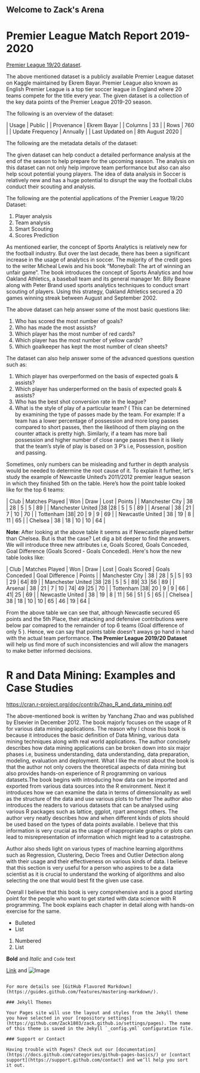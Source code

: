 ## Welcome to Zack's Arena

# Premier League Match Report 2019-2020

[Premier League 19/20 dataset](https://www.kaggle.com/ekrembayar/premier-league-match-reports-20192020 ).

The above mentioned dataset is a publicly available Premier League dataset on Kaggle maintained by Ekrem Bayar. Premier League also known as English Premier League is a top tier soccer league in England where 20 teams compete for the title every year. The given dataset is a collection of the key data points of the Premier League 2019-20 season. 

The following is an overview of the dataset:

 | Usage | Public |
 | Provenance | Ekrem Bayar |
 | Columns | 33 |
 | Rows | 760 |
 | Update Frequency | Annually |
 | Last Updated on | 8th August 2020 |



The following are the metadata details of the dataset:


The given dataset can help conduct a detailed performance analysis at the end of the season to help prepare for the upcoming season. The analysis on this dataset can not only help improve team performance but also can also help scout potential young players. The idea of data analysis in Soccer is relatively new and has a huge potential to disrupt the way the football clubs conduct their scouting and analysis.

The following are the potential applications of the Premier League 19/20 Dataset: 

  1. Player analysis
  2. Team analysis
  3. Smart Scouting
  4. Scores Prediction






As mentioned earlier, the concept of Sports Analytics is relatively new for the football industry. But over the last decade, there has been a significant increase in the usage of analytics in soccer. The majority of the credit goes to the writer Micheal Lewis and his book “Moneyball: The art of winning an unfair game”. The book introduces the concept of Sports Analytics and how Oakland Athletics, a baseball team and its general manager Mr. Billy Beane along with Peter Brand used sports analytics techniques to conduct smart scouting of players. Using this strategy, Oakland Athletics secured a 20 games winning streak between August and September 2002.

The above dataset can help answer some of the most basic questions like:

  1. Who has scored the most number of goals?
  2. Who has made the most assists?
  3. Which player has the most number of red cards? 
  4. Which player has the most number of yellow cards?
  5. Which goalkeeper has kept the most number of clean sheets?

The dataset can also help answer some of the advanced questions question such as:

  1. Which player has overperformed on the basis of expected goals & assists?
  2. Which player has underperformed on the basis of expected goals & assists?
  3. Who has the best shot conversion rate in the league?
  4. What is the style of play of a particular team? ( This can be determined by examining the type of passes made by the team. For example: If a team has a lower percentage of possession and more long passes compared to short passes, then the likelihood of them playing on the counter attack is pretty high. Similarly, if a team has more ball possession and higher number of close range passes then it is likely that the team’s style of play is based on 3 P’s i.e, Possession, position and passing.

Sometimes, only numbers can be misleading and further in depth analysis would be needed to determine the root cause of it. To explain it further, let's study the example of Newcastle United’s 2011/2012 premier league season in which they finished 5th on the table. Here’s how the point table looked like for the top 6 teams:

| Club | Matches Played | Won | Draw | Lost | Points |
| Manchester City | 38 | 28 | 5 | 5 | 89 |
| Manchester United |38 |28 | 5 | 5 | 89 |
| Arsenal | 38 | 21 | 7 | 10 | 70 |
| Tottenham |38| 20 | 9 | 9 | 69 |
| Newcastle United | 38 | 19 | 8 | 11 | 65 |
| Chelsea | 38 | 18 | 10 | 10 | 64 |

**Note**: After looking at the above table it seems as if Newcastle played better than Chelsea. But is that the case? Let dig a bit deeper to find the answers.
We will introduce three new attributes i.e, Goals Scored, Goals Conceded, Goal Difference (Goals Scored -  Goals Conceded). Here's how the new table looks like:

| Club | Matches Played | Won | Draw | Lost | Goals Scored | Goals Conceded | Goal Difference | Points |
| Manchester City | 38 | 28 | 5 | 5 | 93 | 29 | 64| 89 |
| Manchester United |38 |28 | 5 | 5 | 89| 33 |56 | 89 |
| Arsenal | 38 | 21 | 7 | 10 | 74| 49 |25 | 70 |
| Tottenham |38| 20 | 9 | 9 | 66 | 41| 25 | 69 |
| Newcastle United | 38 | 19 | 8 | 11 | 56 | 51 | 5 | 65 |
| Chelsea | 38 | 18 | 10 | 10 | 65 | 46 | 19 | 64 |

From the above table we can see that, although Newcastle secured 65 points and the 5th Place, their attacking and defensive contributions were below par comapred to the remainder of top 6 teams (Goal difference of only 5 ). Hence, we can say that points table doesn't aways go hand in hand with the actual team performance.
**The Premier League 2019/20 Dataset** will help us find more of such inconsistencies and will allow the managers to make better informed decisions.

# R and Data Mining: Examples and Case Studies

https://cran.r-project.org/doc/contrib/Zhao_R_and_data_mining.pdf


The above-mentioned book is written by Yanchang Zhao and was published by Elsevier in December 2012. The book majorly focuses on the usage of R for various data mining applications. The reason why I chose this book is because it introduces the basic definition of Data Mining, various data mining techniques along with real world applications. The author concisely describes how data mining applications can be broken down into six major phases i.e, business understanding, data understanding, data preparation, modeling, evaluation and deployment. What I like the most about the book is that the author not only covers the theoretical aspects of data mining but also provides hands-on experience of R programming on various datasets.The book begins with introducing how data can be imported and exported from various data sources into the R environment. Next it introduces how we can examine the data in terms of dimensionality as well as the structure of the data and use various plots to further 
The author also introduces the readers to various datasets that can be analysed using various R packages such as lattice, ggplot, rpart amongst others. The author very neatly describes how and when different kinds of plots should be used based on the types of data points available.
I believe that this information is very crucial as the usage of inappropriate graphs or plots can lead to misrepresentation of information which might lead to a catastrophe.

Author also sheds light on various types of machine learning algorithms such as Regression, Clustering, Decio Trees and Outlier Detection along with their usage and their effectiveness on various kinds of data. I believe that this section is very useful for a person who aspires to be a data scientist as it is crucial to understand the working of algorithms and also selecting the one that would best fit the given use case.

 Overall I believe that this book is very comprehensive and is a good starting point for the people who want to get started with data science with R programming. The book explains each chapter in detail along with hands-on exercise for the same. 


- Bulleted
- List

1. Numbered
2. List

**Bold** and _Italic_ and `Code` text

[Link](url) and ![Image](src)
```

For more details see [GitHub Flavored Markdown](https://guides.github.com/features/mastering-markdown/).

### Jekyll Themes

Your Pages site will use the layout and styles from the Jekyll theme you have selected in your [repository settings](https://github.com/Zack1803/zack.github.io/settings/pages). The name of this theme is saved in the Jekyll `_config.yml` configuration file.

### Support or Contact

Having trouble with Pages? Check out our [documentation](https://docs.github.com/categories/github-pages-basics/) or [contact support](https://support.github.com/contact) and we’ll help you sort it out.
